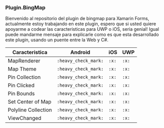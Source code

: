 ### Plugin.BingMap
Bienvenido al repositorio del plugin de bingmap para Xamarin Forms, actualmente estoy trabajando en este plugin, espero que si usted quiere apoyarme a codear las caracteristicas para UWP o iOS, seria genial! Igual puede mandarme mensaje para explicarle como es que esta desarrollado este plugin, usando un puente entre la Web y C#.

Caracteristica | Android | iOS | UWP
--- | --- | --- | --- 
MapRenderer | `:heavy_check_mark:` | `:x:` | `:x:`
Map Theme | `:heavy_check_mark:` | `:x:` | `:x:`
Pin Collection | `:heavy_check_mark:` | `:x:` | `:x:`
Pin Clicked | `:heavy_check_mark:` | `:x:` | `:x:`
Pin Bounds | `:heavy_check_mark:` | `:x:` | `:x:`
Set Center of Map | `:heavy_check_mark:` | `:x:` | `:x:`
Polyline Collection | `:heavy_check_mark:` | `:x:` | `:x:`
ViewChanged | `:heavy_check_mark:` | `:x:` | `:x:`